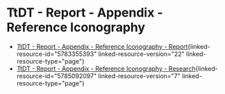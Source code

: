 
# TtDT - Report - Appendix - Reference Iconography


-   [TtDT - Report - Appendix - Reference Iconography -
    Report](../page5783355393#Bookmark116 "TtDT - Report - Appendix - Reference Iconography - Report"){linked-resource-id="5783355393"
    linked-resource-version="22" linked-resource-type="page"}
-   [TtDT - Report - Appendix - Reference Iconography -
    Research](../page5785092097#Bookmark190 "TtDT - Report - Appendix - Reference Iconography - Research"){linked-resource-id="5785092097"
    linked-resource-version="7" linked-resource-type="page"}
